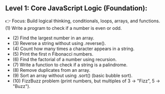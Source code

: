 ## Level 1: Core JavaScript Logic (Foundation):

 👉 Focus: Build logical thinking, conditionals, loops, arrays, and functions.
 (1) Write a program to check if a number is even or odd.
- (2) Find the largest number in an array.
- (3) Reverse a string without using .reverse().
- (4) Count how many times a character appears in a string.
- (5) Print the first n Fibonacci numbers.
- (6) Find the factorial of a number using recursion.
- (7) Write a function to check if a string is a palindrome.
- (8) Remove duplicates from an array.
- (9) Sort an array without using .sort() (basic bubble sort).
- (10) FizzBuzz problem (print numbers, but multiples of 3 → "Fizz", 5 → "Buzz").